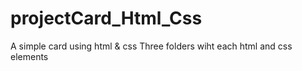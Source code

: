 # projectCard_Html_Css
A simple card using html &amp; css
Three folders wiht each html and css elements
